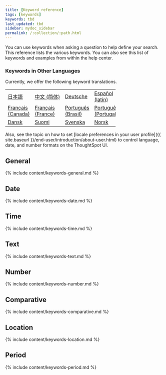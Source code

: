 ```yaml
---
title: [Keyword reference]
tags: [keywords]
keywords: tbd
last_updated: tbd
sidebar: mydoc_sidebar
permalink: /:collection/:path.html
---
```

You can use keywords when asking a question to help define your search. This
reference lists the various keywords. You can also see this list of keywords and
examples from within the help center.

### Keywords in Other Languages

Currently, we offer the following keyword translations.

<!-- | [日本語]({{ site.baseurl }}/reference/keywords-ja-JP.html) | [Deutsche]({{ site.baseurl }}/reference/keywords-de-DE.html) |

 | **[日本語]({{ site.baseurl }}/reference/keywords-ja-JP.html)** |   | **[中文 (简体)]({{ site.baseurl }}/reference/keywords-translate/keywords-zh-CN.html)** | **[Deutsche]({{ site.baseurl }}/reference/keywords-de-DE.html)** | **[Español (latín)]({{ site.baseurl }}/reference/keywords-es-US.html)** | **[Français (Canada)]({{ site.baseurl }}/reference/keywords-fr-CA.html)** | **[Français (France)]({{ site.baseurl }}/reference/keywords-fr-FR.html)** | **[Português (Brasil)]({{ site.baseurl }}/reference/keywords-pt-BR.html)** | -->

<table style="width: 70%; border-spacing: 2px;">
  <tr>
    <td nowrap><a href="{{ site.baseurl }}/reference/keywords-ja-JP.html">日本語</a></td>
    <td nowrap><a href="{{ site.baseurl }}/reference/keywords-zh-CN.html">中文 (简体)</a></td>
    <td><a href="{{ site.baseurl }}/reference/keywords-de-DE.html">Deutsche</a></td>
    <td><a href="{{ site.baseurl }}/reference/keywords-es-US.html">Español (latín)</a></td>
    <td><a href="{{ site.baseurl }}/reference/keywords-es-ES.html">Español (España)</a></td>
  </tr>
  <tr>
    <td><a href="{{ site.baseurl }}/reference/keywords-fr-CA.html">Français (Canada)</a></td>
    <td><a href="{{ site.baseurl }}/reference/keywords-fr-FR.html">Français (France)</a></td>
    <td><a href="{{ site.baseurl }}/reference/keywords-pt-BR.html">Português (Brasil)</a></td>
    <td><a href="{{ site.baseurl }}/reference/keywords-pt-PT.html">Português (Portugal)</a></td>
    <td><a href="{{ site.baseurl }}/reference/keywords-it-IT.html">Italiano</a></td>
  </tr>
  <tr>
    <td><a href="{{ site.baseurl }}/reference/keywords-da-DK.html">Dansk</a></td>
    <td><a href="{{ site.baseurl }}/reference/keywords-fi-FI.html">Suomi</a></td>
    <td><a href="{{ site.baseurl }}/reference/keywords-sv-SE.html">Svenska</a></td>
    <td><a href="{{ site.baseurl }}/reference/keywords-nb-NO.html">Norsk</a></td>
    <td><a href="{{ site.baseurl }}/reference/keywords-nl-NL.html">Nederland</a></td>
  </tr>
</table>

Also, see the topic on how to set [locale preferences in your user profile]({{ site.baseurl }}/end-user/introduction/about-user.html) to control language, date, and number formats on the ThoughtSpot UI.


## General

{% include content/keywords-general.md %}

## Date

{% include content/keywords-date.md %}

## Time

{% include content/keywords-time.md %}

## Text

{% include content/keywords-text.md %}

## Number

{% include content/keywords-number.md %}

## Comparative

{% include content/keywords-comparative.md %}

## Location

{% include content/keywords-location.md %}

## Period

{% include content/keywords-period.md %}

<!-- ## Help

{% include content/keywords-help.md %} -->
